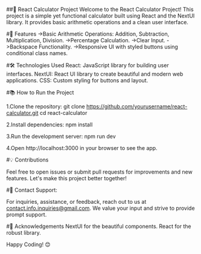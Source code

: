 ##🧮 React Calculator Project
Welcome to the React Calculator Project! This project is a simple yet functional calculator built using React and the NextUI library. It provides basic arithmetic operations and a clean user interface.

#🚀 Features
->Basic Arithmetic Operations: Addition, Subtraction, Multiplication, Division.
->Percentage Calculation.
->Clear Input.
->Backspace Functionality.
->Responsive UI with styled buttons using conditional class names.

#🛠️ Technologies Used
React: JavaScript library for building user interfaces.
NextUI: React UI library to create beautiful and modern web applications.
CSS: Custom styling for buttons and layout.

#📚 How to Run the Project

1.Clone the repository:
git clone https://github.com/yourusername/react-calculator.git
cd react-calculator

2.Install dependencies:
npm install

3.Run the development server:
npm run dev

4.Open http://localhost:3000 in your browser to see the app.


#💡 Contributions

Feel free to open issues or submit pull requests for improvements and new features. Let's make this project better together!

#📧 Contact Support: 

For inquiries, assistance, or feedback, reach out to us at contact.info.inquiries@gmail.com. We value your input and strive to provide prompt support.

#🌟 Acknowledgements
NextUI for the beautiful components.
React for the robust library.

Happy Coding! 😊
